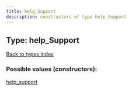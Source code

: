 ```yaml
---
title: help_Support
description: constructors of type help_Support
---
```

## Type: help\_Support  
[Back to types index](index.md)



### Possible values (constructors):

[help\_support](../constructors/help_support.md)  

